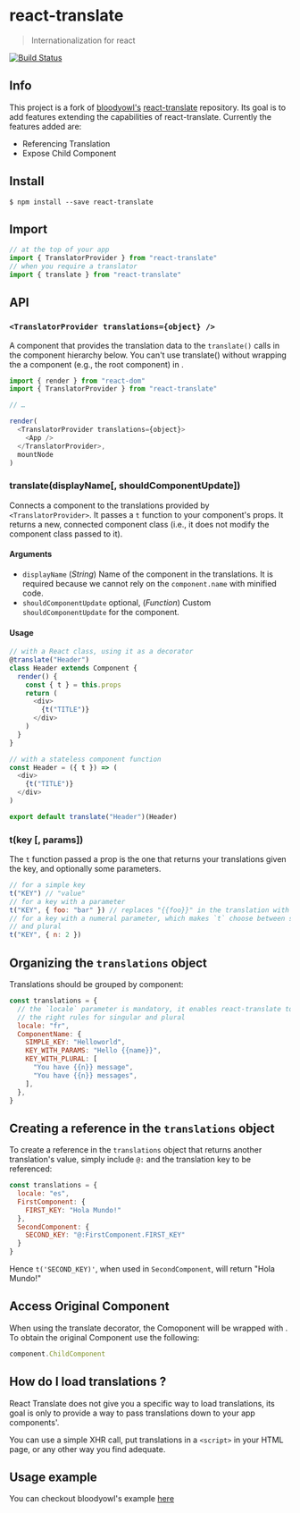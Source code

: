 # react-translate

> Internationalization for react

[![Build Status](https://travis-ci.org/SumeetR/react-translate.svg?branch=master)](https://travis-ci.org/SumeetR/react-translate)

## Info

This project is a fork of [bloodyowl's](https://github.com/bloodyowl) [react-translate](https://github.com/bloodyowl/react-translate) repository. Its goal is to add features extending the capabilities of react-translate. Currently the features added are:
* Referencing Translation
* Expose Child Component

## Install

```console
$ npm install --save react-translate
```

## Import

```javascript
// at the top of your app
import { TranslatorProvider } from "react-translate"
// when you require a translator
import { translate } from "react-translate"
```

## API

### `<TranslatorProvider translations={object} />`

A component that provides the translation data to the `translate()` calls in the component hierarchy below.
You can't use translate() without wrapping the a component (e.g., the root component) in <TranslatorProvider>.

```javascript
import { render } from "react-dom"
import { TranslatorProvider } from "react-translate"

// …

render(
  <TranslatorProvider translations={object}>
    <App />
  </TranslatorProvider>,
  mountNode
)
```

### translate(displayName[, shouldComponentUpdate])

Connects a component to the translations provided by `<TranslatorProvider>`. It passes a `t` function to your component's props. It returns a new, connected component class (i.e., it does not modify the component class passed to it).

#### Arguments

- `displayName` (*String*) Name of the component in the translations. It is required because we cannot rely on the `component.name` with minified code.
- `shouldComponentUpdate` optional, (*Function*) Custom `shouldComponentUpdate` for the component.

#### Usage

```javascript
// with a React class, using it as a decorator
@translate("Header")
class Header extends Component {
  render() {
    const { t } = this.props
    return (
      <div>
        {t("TITLE")}
      </div>
    )
  }
}

// with a stateless component function
const Header = ({ t }) => (
  <div>
    {t("TITLE")}
  </div>
)

export default translate("Header")(Header)
```

### t(key [, params])

The `t` function passed a prop is the one that returns your translations given the key, and optionally some parameters.

```javascript
// for a simple key
t("KEY") // "value"
// for a key with a parameter
t("KEY", { foo: "bar" }) // replaces "{{foo}}" in the translation with "bar"
// for a key with a numeral parameter, which makes `t` choose between singular
// and plural
t("KEY", { n: 2 })
```

## Organizing the `translations` object

Translations should be grouped by component:

```js
const translations = {
  // the `locale` parameter is mandatory, it enables react-translate to use
  // the right rules for singular and plural
  locale: "fr",
  ComponentName: {
    SIMPLE_KEY: "Helloworld",
    KEY_WITH_PARAMS: "Hello {{name}}",
    KEY_WITH_PLURAL: [
      "You have {{n}} message",
      "You have {{n}} messages",
    ],
  },
}
```
## Creating a reference in the `translations` object

To create a reference in the `translations` object that returns another translation's value, simply include `@:` and the translation key to be referenced:

```js
const translations = {
  locale: "es",
  FirstComponent: {
    FIRST_KEY: "Hola Mundo!"
  },
  SecondComponent: {
    SECOND_KEY: "@:FirstComponent.FIRST_KEY"
  }
}
```

Hence `t('SECOND_KEY)'`, when used in `SecondComponent`, will return "Hola Mundo!"

## Access Original Component

When using the translate decorator, the Comoponent will be wrapped with <Translator>. To obtain the original Component use the following:

```js
component.ChildComponent
```

## How do I load translations ?

React Translate does not give you a specific way to load translations, its goal is only to provide a way to pass translations down to your app components'.

You can use a simple XHR call, put translations in a `<script>` in
your HTML page, or any other way you find adequate.

## Usage example

You can checkout bloodyowl's example [here](https://github.com/bloodyowl/react-translate-example)
